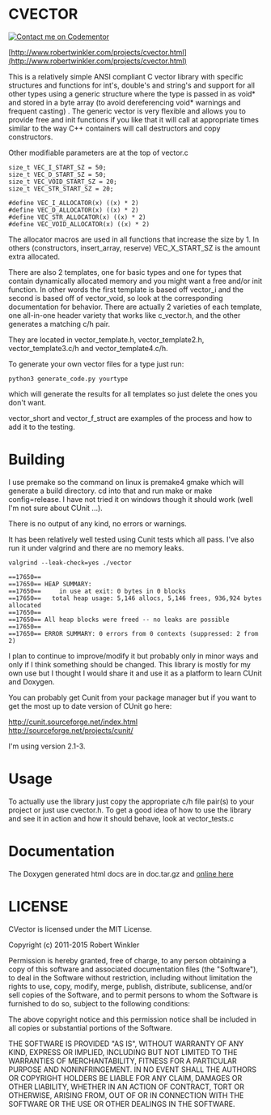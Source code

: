 CVECTOR
=======
[![Contact me on Codementor](https://cdn.codementor.io/badges/contact_me_github.svg)](https://www.codementor.io/rswinkle)

[http://www.robertwinkler.com/projects/cvector.html](http://www.robertwinkler.com/projects/cvector.html)

This is a relatively simple ANSI compliant C vector library with specific structures and
functions for int's, double's and string's and support for all other types
using a generic structure where the type is passed in as void* and stored in a byte array
(to avoid dereferencing void* warnings and frequent casting) .
The generic vector is very flexible and allows you to provide free and init functions 
if you like that it will call at appropriate times similar to the way C++ containers
will call destructors and copy constructors.

Other modifiable parameters are at the top of vector.c

	size_t VEC_I_START_SZ = 50;
	size_t VEC_D_START_SZ = 50;
	size_t VEC_VOID_START_SZ = 20;
	size_t VEC_STR_START_SZ = 20;

	#define VEC_I_ALLOCATOR(x) ((x) * 2)
	#define VEC_D_ALLOCATOR(x) ((x) * 2)
	#define VEC_STR_ALLOCATOR(x) ((x) * 2)
	#define VEC_VOID_ALLOCATOR(x) ((x) * 2)

The allocator macros are used in all functions that increase the size by 1.
In others (constructors, insert_array, reserve) VEC_X_START_SZ is the amount
extra allocated.


There are also 2 templates, one for basic types and one for types that contain
dynamically allocated memory and you might want a free and/or init function.
In other words the first template is based off vector_i and the second is based
off of vector_void, so look at the corresponding documentation for behavior.
There are actually 2 varieties of each template, one all-in-one header variety that works
like c_vector.h, and the other generates a matching c/h pair.

They are located in vector_template.h, vector_template2.h, vector_template3.c/h and
vector_template4.c/h.

To generate your own vector files for a type just run:

	python3 generate_code.py yourtype

which will generate the results for all templates so just delete the ones
you don't want.

vector_short and vector_f_struct are examples of the process and
how to add it to the testing.


Building
========
I use premake so the command on linux is premake4 gmake which
will generate a build directory.  cd into that and run make
or make config=release.  I have not tried it on windows though
it should work (well I'm not sure about CUnit ...).

There is no output of any kind, no errors or warnings.


It has been relatively well tested using Cunit tests which all pass.
I've also run it under valgrind and there are no memory leaks.

	valgrind --leak-check=yes ./vector
	
	==17650== 
	==17650== HEAP SUMMARY:
	==17650==     in use at exit: 0 bytes in 0 blocks
	==17650==   total heap usage: 5,146 allocs, 5,146 frees, 936,924 bytes allocated
	==17650== 
	==17650== All heap blocks were freed -- no leaks are possible
	==17650== 
	==17650== ERROR SUMMARY: 0 errors from 0 contexts (suppressed: 2 from 2)




I plan to continue to improve/modify it but probably only in minor ways and
only if I think something should be changed.  This library is mostly
for my own use but I thought I would share it and use it as a platform
to learn CUnit and Doxygen.


You can probably get Cunit from your package manager but
if you want to get the most up to date version of CUnit go here:

http://cunit.sourceforge.net/index.html
http://sourceforge.net/projects/cunit/

I'm using version 2.1-3.


Usage
=====
To actually use the library just copy the appropriate c/h file pair(s) to your project
or just use cvector.h.
To get a good idea of how to use the library and see it in action and how it should
behave, look at vector_tests.c

Documentation
=============
The Doxygen generated html docs are in doc.tar.gz and [online here](http://www.robertwinkler.com/projects/cvector/index.html)


LICENSE
=======
CVector is licensed under the MIT License.

Copyright (c) 2011-2015 Robert Winkler

Permission is hereby granted, free of charge, to any person obtaining a copy of this software and associated
documentation files (the "Software"), to deal in the Software without restriction, including without limitation
the rights to use, copy, modify, merge, publish, distribute, sublicense, and/or sell copies of the Software, and
to permit persons to whom the Software is furnished to do so, subject to the following conditions:

The above copyright notice and this permission notice shall be included in all copies or substantial portions of the Software.

THE SOFTWARE IS PROVIDED "AS IS", WITHOUT WARRANTY OF ANY KIND, EXPRESS OR IMPLIED, INCLUDING BUT NOT LIMITED
TO THE WARRANTIES OF MERCHANTABILITY, FITNESS FOR A PARTICULAR PURPOSE AND NONINFRINGEMENT. IN NO EVENT SHALL
THE AUTHORS OR COPYRIGHT HOLDERS BE LIABLE FOR ANY CLAIM, DAMAGES OR OTHER LIABILITY, WHETHER IN AN ACTION OF
CONTRACT, TORT OR OTHERWISE, ARISING FROM, OUT OF OR IN CONNECTION WITH THE SOFTWARE OR THE USE OR OTHER DEALINGS
IN THE SOFTWARE.
